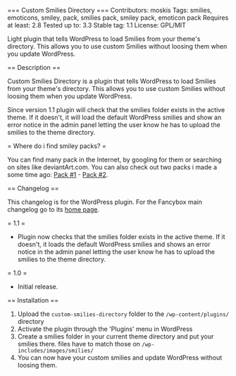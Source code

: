 === Custom Smilies Directory ===
Contributors: moskis
Tags: smilies, emoticons, smiley, pack, smilies pack, smiley pack, emoticon pack
Requires at least: 2.8
Tested up to: 3.3
Stable tag: 1.1
License: GPL/MIT

Light plugin that tells WordPress to load Smilies from your theme's directory. This allows you to use custom Smilies without loosing them when you update WordPress.


== Description ==

Custom Smilies Directory is a plugin that tells WordPress to load Smilies from your theme's directory. This allows you to use custom Smilies without loosing them when you update WordPress.

Since version 1.1 plugin will check that the smilies folder exists in the active theme. If it doesn't, it will load the default WordPress smilies and show an error notice in the admin panel letting the user know he has to upload the smilies to the theme directory.


= Where do i find smiley packs? =

You can find many pack in the Internet, by googling for them or searching on sites like deviantArt.com. You can also check out two packs i made a some time ago: [Pack #1](http://josepardilla.com/freebies/moskis-smilies-pack-1/) - [Pack #2](http://josepardilla.com/freebies/moskis-smilies-pack-2/).


== Changelog ==

This changelog is for the WordPress plugin. For the Fancybox main changelog go to its [home page](http://fancybox.net/changelog/).

= 1.1 =
* Plugin now checks that the smilies folder exists in the active theme. If it doesn't, it loads the default WordPress smilies and shows an error notice in the admin panel letting the user know he has to upload the smilies to the theme directory.

= 1.0 =
* Initial release.


== Installation ==

1. Upload the `custom-smilies-directory` folder to the `/wp-content/plugins/` directory
2. Activate the plugin through the 'Plugins' menu in WordPress
3. Create a smilies folder in your current theme directory and put your smilies there. files have to match those on `/wp-includes/images/smilies/`
4. You can now have your custom smilies and update WordPress without loosing them.